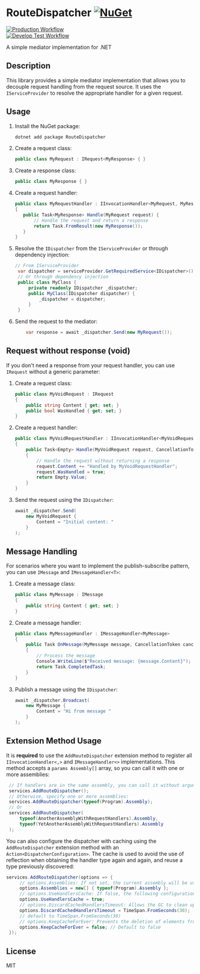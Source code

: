 

# RouteDispatcher [![NuGet](https://img.shields.io/nuget/v/RouteDispatcher.svg)](https://www.nuget.org/packages/RouteDispatcher/)
[![Production Workflow](https://github.com/pablomederos/RouteDispatcher/actions/workflows/main.yaml/badge.svg)](https://github.com/pablomederos/RouteDispatcher/actions/workflows/main.yaml)    
[![Develop Test Workflow](https://github.com/pablomederos/RouteDispatcher/actions/workflows/develop.yaml/badge.svg)](https://github.com/pablomederos/RouteDispatcher/actions/workflows/develop.yaml)

A simple mediator implementation for .NET

## Description

This library provides a simple mediator implementation that allows you to decouple request handling from the request source. It uses the `IServiceProvider` to resolve the appropriate handler for a given request.

## Usage

1. Install the NuGet package:

    ```bash    
    dotnet add package RouteDispatcher
    ``` 

2. Create a request class:

    ```csharp    
    public class MyRequest : IRequest<MyResponse> { }    
    ```  
3. Create a response class:

    ```csharp    
    public class MyResponse { }    
	``` 

4. Create a request handler:

   ```csharp  
   public class MyRequestHandler : IInvocationHandler<MyRequest, MyResponse>   
   {   
      public Task<MyResponse> Handle(MyRequest request) {   
          // Handle the request and return a response   
          return Task.FromResult(new MyResponse());   
      }   
   }  
   ```

5. Resolve the `IDispatcher` from the `IServiceProvider` or through dependency injection:

    ```csharp    
    // From IServiceProvider    
     var dispatcher = serviceProvider.GetRequiredService<IDispatcher>();    
     // Or through dependency injection 
     public class MyClass { 
	     private readonly IDispatcher _dispatcher;    
	     public MyClass(IDispatcher dispatcher) { 
		     _dispatcher = dispatcher; 
	     } 
     }   
	``` 

6. Send the request to the mediator:

    ```csharp    
	    var response = await _dispatcher.Send(new MyRequest());    
	``` 

## Request without response (void)

If you don't need a response from your request handler, you can use `IRequest` without a generic parameter:

1. Create a request class:

   ```csharp    
   public class MyVoidRequest : IRequest     
   { 
       public string Content { get; set; } 
       public bool WasHandled { get; set; } 
   } 
   ```  
2. Create a request handler:

   ```csharp
   public class MyVoidRequestHandler : IInvocationHandler<MyVoidRequest, Empty> 
   { 
       public Task<Empty> Handle(MyVoidRequest request, CancellationToken cancellationToken) 
       { 
           // Handle the request without returning a response
           request.Content += "Handled by MyVoidRequestHandler";
           request.WasHandled = true; 
           return Empty.Value; 
       } 
   }  
   ``` 

3. Send the request using the `IDispatcher`:

    ```csharp    
    await _dispatcher.Send(
	    new MyVoidRequest { 
		    Content = "Initial content: " 
	    }
    );
	```    

## Message Handling

For scenarios where you want to implement the publish-subscribe pattern, you can use `IMessage` and `IMessageHandler<T>`:

1. Create a message class:

   ```csharp    
   public class MyMessage : IMessage    
   { 
       public string Content { get; set; } 
   } 
   ```    
2. Create a message handler:

   ```csharp    
   public class MyMessageHandler : IMessageHandler<MyMessage>    
   { 
       public Task OnMessage(MyMessage message, CancellationToken cancellationToken) 
       { 
           // Process the message 
           Console.WriteLine($"Received message: {message.Content}"); 
           return Task.CompletedTask; 
       } 
   }   
   ``` 

3. Publish a message using the `IDispatcher`:

    ```csharp    
    await _dispatcher.Broadcast(
	    new MyMessage { 
		    Content = "Hi from message " 
	    }
    );
	```   

## Extension Method Usage

It is **required** to use the `AddRouteDispatcher` extension method to register all `IInvocationHandler<,>` and `IMessageHandler<>` implementations. This method accepts a `params Assembly[]` array, so you can call it with one or more assemblies:

```csharp
 // If handlers are in the same assembly, you can call it without arguments: 
 services.AddRouteDispatcher();    
 // Otherwise, specify one or more assemblies:
 services.AddRouteDispatcher(typeof(Program).Assembly); 
 // Or
 services.AddRouteDispatcher(
     typeof(AnotherAssemblyWithRequestHandlers).Assembly,
     typeof(YetAnotherAssemblyWithRequestHandlers).Assembly
 ); 
```

You can also configure the dispatcher with caching using the `AddRouteDispatcher` extension method with an `Action<DispatcherConfiguration>`. The cache is used to avoid the use of reflection when obtaining the handler type again and again, and reuse a type previously discovered:

```csharp
services.AddRouteDispatcher(options => {    
     // options.Assemblies: If not set, the current assembly will be used. 
     options.Assemblies = new[] { typeof(Program).Assembly }; 
     // options.UseHandlersCache: If false, the following configurations are not needed. 
     options.UseHandlersCache = true; 
     // options.DiscardCachedHandlersTimeout: Allows the GC to clean up memory from handlers that are not used for a long time.
     options.DiscardCachedHandlersTimeout = TimeSpan.FromSeconds(30);
     // default to TimeSpan.FromSeconds(30) 
     // options.KeepCacheForEver: Prevents the deletion of elements from the cache. 
     options.KeepCacheForEver = false; // Default to false
 }); 
```   
## License

MIT